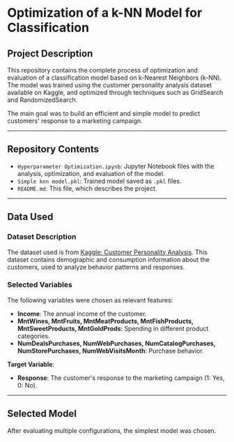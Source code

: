 # Optimization of a k-NN Model for Classification

## Project Description

This repository contains the complete process of optimization and evaluation of a classification model based on k-Nearest Neighbors (k-NN). The model was trained using the customer personality analysis dataset available on Kaggle, and optimized through techniques such as GridSearch and RandomizedSearch.

The main goal was to build an efficient and simple model to predict customers' response to a marketing campaign.

---

## Repository Contents

- `Hyperparameter Optimization.ipynb`: Jupyter Notebook files with the analysis, optimization, and evaluation of the model.
- `Simple knn model.pkl`: Trained model saved as `.pkl` files.
- `README.md`: This file, which describes the project.

---

## Data Used

### Dataset Description

The dataset used is from [Kaggle: Customer Personality Analysis](https://www.kaggle.com/datasets/imakash3011/customer-personality-analysis). This dataset contains demographic and consumption information about the customers, used to analyze behavior patterns and responses.

### Selected Variables
The following variables were chosen as relevant features:
- **Income**: The annual income of the customer.
- **MntWines, MntFruits, MntMeatProducts, MntFishProducts, MntSweetProducts, MntGoldProds**: Spending in different product categories.
- **NumDealsPurchases, NumWebPurchases, NumCatalogPurchases, NumStorePurchases, NumWebVisitsMonth**: Purchase behavior.

**Target Variable**:
- **Response**: The customer's response to the marketing campaign (1: Yes, 0: No).

---

## Selected Model

After evaluating multiple configurations, the simplest model was chosen.
